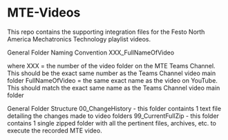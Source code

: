 # MTE-Videos
This repo contains the supporting integration files for the Festo North America Mechatronics Technology playlist videos. 

General Folder Naming Convention
XXX_FullNameOfVideo

where
XXX = the number of the video folder on the MTE Teams Channel. This should be the exact same number as the Teams Channel video main folder
FullNameOfVideo = the same exact name as the video on YouTube. This should match the exact same name as the Teams Channel video main folder

General Folder Structure
00_ChangeHistory - this folder containts 1 text file detailing the changes made to video folders
99_CurrentFullZip - this folder contains 1 single zipped folder with all the pertinent files, archives, etc. to execute the recorded MTE video.
